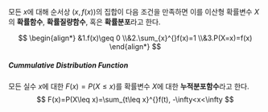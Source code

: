모든 $x$에 대해 순서상 $(x,f(x))$의 집합이 다음 조건을 만족하면 이를 이산형 확률변수 $X$의 **확률함수**, **확률질량함수**, 혹은 **확률분포**라고 한다.

$$
\begin{align*}
&1.f(x)\geq 0
\\&2.\sum_{x}^{}f(x)=1
\\&3.P(X=x)=f(x)
\end{align*}
$$

##### Cummulative Distribution Function
모든 실수 $x$에 대한 $F(x)=P(X\leq x)$를 확률변수 $X$에 대한 **누적분포함수**라고 한다.
$$
F(x)=P(X\leq x)=\sum_{t\leq x}^{}f(t), -\infty<x<\infty
$$